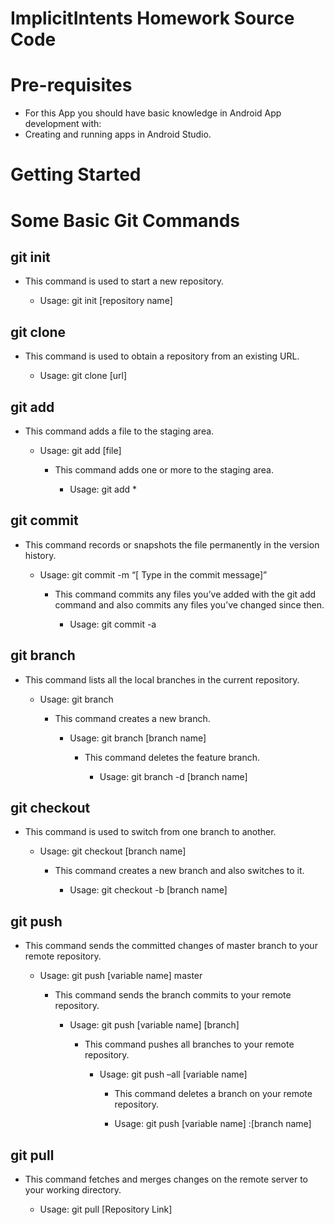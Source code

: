 # ImplicitIntents Homework Source Code

# Pre-requisites
- For this App you should have basic knowledge in Android App development with:
- Creating and running apps in Android Studio.

# Getting Started

# Some Basic Git Commands
## git init
<ul>
<li>This command is used to start a new repository.</li>
<ul>
 <li>Usage: git init [repository name]</li> 
 </ul>
 </ul>
 
## git clone
<ul>
 <li>This command is used to obtain a repository from an existing URL.</li>
 <ul>
  <li>Usage: git clone [url]</li> 
  </ul>
 </ul>
 
## git add
<ul>
<li>This command adds a file to the staging area.</li>
<ul>
<li>Usage: git add [file]</li>
<ul>
<li>This command adds one or more to the staging area.</li>
<ul>
<li>Usage: git add *</li>
</ul>
</ul>
</ul>
</ul>

## git commit
<ul>
<li>This command records or snapshots the file permanently in the version history.</li>
<ul>
<li>Usage: git commit -m “[ Type in the commit message]” </li>
<ul>
<li>This command commits any files you’ve added with the git add command and also commits any files you’ve changed since then.</li>
<ul>
<li>Usage: git commit -a </li> 
 </ul>
 </ul>
 </ul>
 </ul>
 
## git branch
<ul>
<li>This command lists all the local branches in the current repository.</li>
<ul>
<li>Usage: git branch </li>
<ul>
<li>This command creates a new branch.</li>
<ul>
<li>Usage: git branch [branch name] </li> 
<ul>
<li>This command deletes the feature branch.</li>
<ul>
<li>Usage: git branch -d [branch name] </li>
  </ul>
 </ul>
 </ul>
 </ul>
 </ul>
 </ul>

## git checkout
<ul>
<li>This command is used to switch from one branch to another.</li>
<ul>
<li>Usage: git checkout [branch name] </li> 
<ul>
<li>This command creates a new branch and also switches to it.</li>
<ul>
<li>Usage: git checkout -b [branch name] </li>
  </ul>
 </ul>
 </ul>
 </ul>

## git push
<ul>
<li>This command sends the committed changes of master branch to your remote repository.</li>
<ul>
<li>Usage: git push [variable name] master  </li>
<ul>
<li>This command sends the branch commits to your remote repository.</li>
<ul>
<li>Usage: git push [variable name] [branch]  </li>
<ul>
<li>This command pushes all branches to your remote repository.</li>
<ul>
<li>Usage: git push –all [variable name]  </li>
<ul>
<li>This command deletes a branch on your remote repository.</ul>
<ul>
<li>Usage: git push [variable name] :[branch name] </li> 
  </ul>
  </ul>
 </ul>
  </ul>
 </ul>
  </ul>
 </ul>
  </ul>

## git pull
<ul>
<li>This command fetches and merges changes on the remote server to your working directory.</li>
<ul>
<li>Usage: git pull [Repository Link]  </li>
 </ul>
  </ul>


























